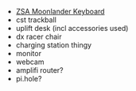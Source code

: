 - [ZSA Moonlander Keyboard](https://www.zsa.io/moonlander/)
- cst trackball
- uplift desk (incl accessories used)
- dx racer chair
- charging station thingy
- monitor
- webcam
- amplifi router?
- pi.hole?
<!--stackedit_data:
eyJoaXN0b3J5IjpbMTI1MjMzMzkyOV19
-->